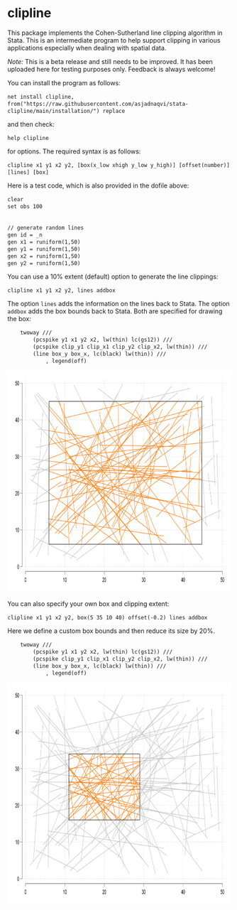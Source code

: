 # clipline

This package implements the Cohen-Sutherland line clipping algorithm in Stata. This is an intermediate program to help support clipping in various applications especially when dealing with spatial data.


*Note:* This is a beta release and still needs to be improved. It has been uploaded here for testing purposes only. Feedback is always welcome!


You can install the program as follows:

```applescript
net install clipline, from("https://raw.githubusercontent.com/asjadnaqvi/stata-clipline/main/installation/") replace
```

and then check:

```applescript
help clipline
```

for options. The required syntax is as follows:

```applescript
clipline x1 y1 x2 y2, [box(x_low xhigh y_low y_high)] [offset(number)] [lines] [box]
```


Here is a test code, which is also provided in the dofile above:

```applescript
clear
set obs 100


// generate random lines
gen id = _n
gen x1 = runiform(1,50)
gen y1 = runiform(1,50)
gen x2 = runiform(1,50)
gen y2 = runiform(1,50)
```

You can use a 10% extent (default) option to generate the line clippings:

```applescript
clipline x1 y1 x2 y2, lines addbox
```

The option `lines` adds the information on the lines back to Stata. The option `addbox` adds the box bounds back to Stata. Both are specified for drawing the box:

```applescript
	twoway ///
		(pcspike y1 x1 y2 x2, lw(thin) lc(gs12)) ///
		(pcspike clip_y1 clip_x1 clip_y2 clip_x2, lw(thin)) ///
		(line box_y box_x, lc(black) lw(thin)) ///
			, legend(off) 
```

<img src="clipline1.png" height="500">


You can also specify your own box and clipping extent:


```applescript
clipline x1 y1 x2 y2, box(5 35 10 40) offset(-0.2) lines addbox
```

Here we define a custom box bounds and then reduce its size by 20%.

```applescript
	twoway ///
		(pcspike y1 x1 y2 x2, lw(thin) lc(gs12)) ///
		(pcspike clip_y1 clip_x1 clip_y2 clip_x2, lw(thin)) ///
		(line box_y box_x, lc(black) lw(thin)) ///
			, legend(off) 
```

<img src="clipline2.png" height="500">



